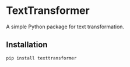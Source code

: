 # TextTransformer

A simple Python package for text transformation.

## Installation

```bash
pip install texttransformer